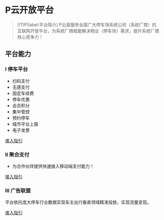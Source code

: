 # P云开放平台

> [!TIP|label:平台简介]
> P云是服务全国广大停车场系统公司（系统厂商）的互联网开放平台，为系统厂商赋能解决物业（停车场）需求，提升系统厂商核心竞争力！

## 平台能力

### I 停车平台
- 扫码支付
- 无感支付
- 固定车续费
- 停车优惠
- 会员积分
- 集中管控
- 预约停车
- 城市平台上报
- 电子发票

[接入指引](parking/guideline/index.html)

### II 聚合支付
- 为合作伙伴提供快速接入移动端支付能力！

[接入指引](openapi/adverting.html)

### III 广告联盟
平台依托庞大停车行业数据实现车主出行垂直领域精准投放，实现流量变现。

[接入指引](openapi/api/adverting-jsapi.html)
